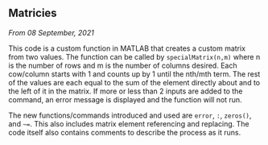 ## Matricies

*From 08 September, 2021*

This code is a custom function in MATLAB that creates a custom matrix from two values. The function can be called by `specialMatrix(n,m)` where n is the number of rows and m is the number of columns desired. Each cow/column starts with 1 and counts up by 1 until the nth/mth term. The rest of the values are each equal to the sum of the element directly about and to the left of it in the matrix. If more or less than 2 inputs are added to the command, an error message is displayed and the function will not run.

The new functions/commands introduced and used are  `error`, `:`, `zeros()`, and `~=`. This also includes matrix element referencing and replacing. The code itself also contains comments to describe the process as it runs.

